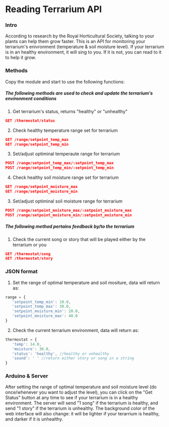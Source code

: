 Reading Terrarium API
=================

### Intro

According to research by the Royal Horticultural Society, talking to your plants can help them grow faster.
This is an API for monitoring your terrarium's enivronment (temperature & soil moisture level).
If your terrarium is in an healthy environment, it will sing to you. If it is not, you can read to it to help it grow.

### Methods

Copy the module and start to use the following functions:

##### The following methods are used to check and update the terrarium's environment conditions #####

1. Get terrarium's status, returns "healthy" or "unhealthy"
```json
GET /thermostat/status
```

2. Check healthy temperature range set for terrarium
```json
GET /range/setpoint_temp_max
GET /range/setpoint_temp_min
```

3. Set/adjust optiminal temperaute range for terrarium
```json
POST /range/setpoint_temp_max/:setpoint_temp_max
POST /range/setpoint_temp_min/:setpoint_temp_min
```

4. Check healthy soil moisture range set for terrarium
```json
GET /range/setpoint_moisture_max
GET /range/setpoint_moisture_min
```

3. Set/adjust optiminal soil moisture range for terrarium
```json
POST /range/setpoint_moisture_max/:setpoint_moisture_max
POST /range/setpoint_moisture_min/:setpoint_moisture_min

```
##### The following method pertains feedback by/to the terrarium #####

1. Check the current song or story that will be played either by the terrarium or you
```json
GET /thermostat/song
GET /thermostat/story
```

### JSON format
1. Set the range of optimal temperature and soil mositure, data will return as:
```javascript
range = {
   'setpoint_temp_min': 10.0,       
   'setpoint_temp_max': 30.0,
   'setpoint_moisture_min': 20.0,
   'setpoint_moisture_max': 40.0
}
```
2. Check the current terrarium environment, data will return as:
```javascript
thermostat = {
   'temp': 14.0,            
   'moisture': 30.0,
   'status': 'healthy', //healthy or unhealthy
   'sound': ' ' //return either story or song in a string
}
```
### Arduino & Server
After setting the range of optimal temperature and soil moisture level (do once/whenever you want to adjust the level), you can click on the "Get Status" button at any time to see if your terrarium is in a healthy environment. The server will send "1 song" if the terrarium is healthy, and send "1 story" if the terrarium is unhealthy. The background color of the web interface will also change: it will be lighter if your terarrium is healthy, and darker if it is unhealthy. 
